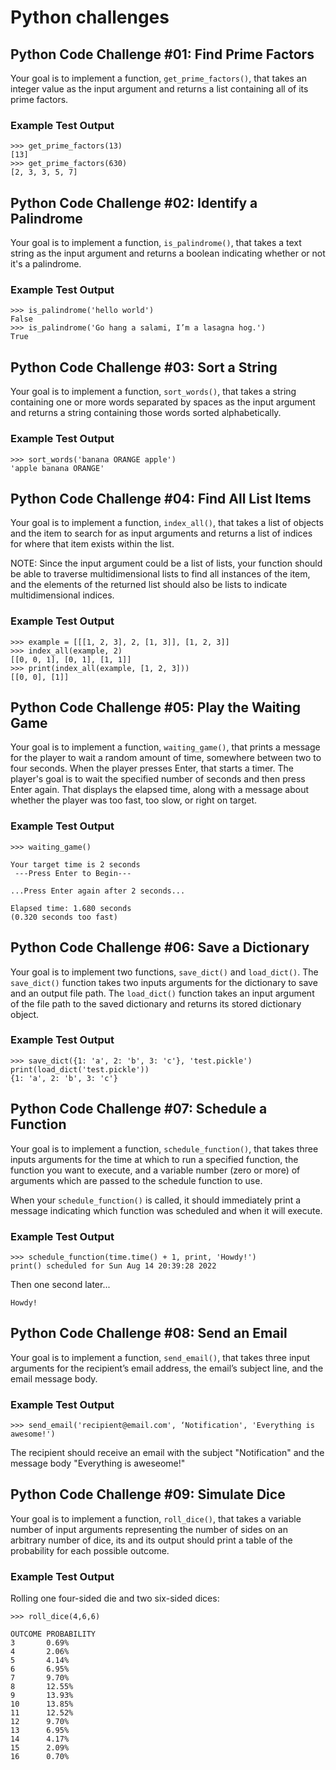 # Python challenges

## Python Code Challenge #01: Find Prime Factors

Your goal is to implement a function, `get_prime_factors()`, that takes an integer value as the input argument and returns a list containing all of its prime factors.

### Example Test Output

```console
>>> get_prime_factors(13)
[13]
>>> get_prime_factors(630)
[2, 3, 3, 5, 7]
```

## Python Code Challenge #02: Identify a Palindrome

Your goal is to implement a function, `is_palindrome()`, that takes a text string as the input argument and returns a boolean indicating whether or not it's a palindrome.

### Example Test Output

```console
>>> is_palindrome('hello world')
False
>>> is_palindrome('Go hang a salami, I’m a lasagna hog.')
True
```

## Python Code Challenge #03: Sort a String

Your goal is to implement a function, `sort_words()`, that takes a string containing one or more words separated by spaces as the input argument and returns a string containing those words sorted alphabetically.

### Example Test Output

```console
>>> sort_words('banana ORANGE apple')
'apple banana ORANGE'
```

## Python Code Challenge #04: Find All List Items

Your goal is to implement a function, `index_all()`, that takes a list of objects and the item to search for as input arguments and returns a list of indices for where that item exists within the list.

NOTE: Since the input argument could be a list of lists, your function should be able to traverse multidimensional lists to find all instances of the item, and the elements of the returned list should also be lists to indicate multidimensional indices.

### Example Test Output

```console
>>> example = [[[1, 2, 3], 2, [1, 3]], [1, 2, 3]]
>>> index_all(example, 2)
[[0, 0, 1], [0, 1], [1, 1]]
>>> print(index_all(example, [1, 2, 3]))
[[0, 0], [1]]
```

## Python Code Challenge #05: Play the Waiting Game

Your goal is to implement a function, `waiting_game()`, that prints a message for the player to wait a random amount of time, somewhere between two to four seconds. When the player presses Enter, that starts a timer. The player's goal is to wait the specified number of seconds and then press Enter again. That displays the elapsed time, along with a message about whether the player was too fast, too slow, or right on target.

### Example Test Output

```console
>>> waiting_game()

Your target time is 2 seconds
 ---Press Enter to Begin---

...Press Enter again after 2 seconds...

Elapsed time: 1.680 seconds
(0.320 seconds too fast)
```

## Python Code Challenge #06: Save a Dictionary

Your goal is to implement two functions, `save_dict()` and `load_dict()`. The `save_dict()` function takes two inputs arguments for the dictionary to save and an output file path. The `load_dict()` function takes an input argument of the file path to the saved dictionary and returns its stored dictionary object.

### Example Test Output

```console
>>> save_dict({1: 'a', 2: 'b', 3: 'c'}, 'test.pickle')
print(load_dict('test.pickle'))
{1: 'a', 2: 'b', 3: 'c'}
```

## Python Code Challenge #07: Schedule a Function

Your goal is to implement a function, `schedule_function()`, that takes three inputs arguments for the time at which to run a specified function, the function you want to execute, and a variable number (zero or more) of arguments which are passed to the schedule function to use.

When your `schedule_function()` is called, it should immediately print a message indicating which function was scheduled and when it will execute.

### Example Test Output

```console
>>> schedule_function(time.time() + 1, print, 'Howdy!')
print() scheduled for Sun Aug 14 20:39:28 2022
```

Then one second later...

```console
Howdy!
```

## Python Code Challenge #08: Send an Email

Your goal is to implement a function, `send_email()`, that takes three input arguments for the recipient’s email address, the email’s subject line, and the email message body.

### Example Test Output

```console
>>> send_email('recipient@email.com', ‘Notification', 'Everything is awesome!')
```

The recipient should receive an email with the subject "Notification" and the message body "Everything is aweseome!"

## Python Code Challenge #09: Simulate Dice

Your goal is to implement a function, `roll_dice()`, that takes a variable number of input arguments representing the number of sides on an arbitrary number of dice, its and its output should print a table of the probability for each possible outcome.

### Example Test Output

Rolling one four-sided die and two six-sided dices:

```console
>>> roll_dice(4,6,6)

OUTCOME PROBABILITY
3       0.69%
4       2.06%
5       4.14%
6       6.95%
7       9.70%
8       12.55%
9       13.93%
10      13.85%
11      12.52%
12      9.70%
13      6.95%
14      4.17%
15      2.09%
16      0.70%
```
